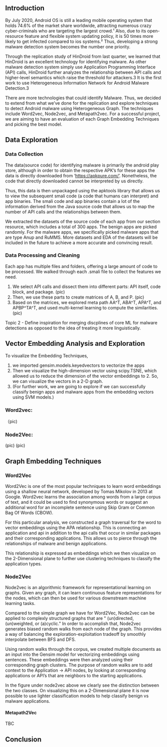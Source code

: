 ## Introduction 
 
By July 2020, Android OS is still a leading mobile operating system that holds 74.6% of the market share worldwide, attracting numerous crazy cyber-criminals who are targeting the largest crowd.¹ Also, due to its open-resource feature and flexible system updating policy, it is 50 times more likely to get infected compared to ios systems.² Thus, developing a strong malware detection system becomes the number one priority.

Through the replication study of HinDroid from last quarter, we learned that HinDroid is an excellent technology for identifying malware. As other malware detection system simply use Application Programming Interface (API) calls, HinDroid further analyzes the relationship between API calls and higher-level semantics which raise the threshold for attackers.3 It is the first work to use Heterogeneous Information Network for Android Malware Detection.3

There are more technologies that could identify Malware. Thus, we decided to extend from what we’ve done for the replication and explore techniques to detect Android malware using Heterogeneous Graph. The techniques include Word2vec, Node2vec, and Metapath2vec. For a successful project, we are aiming to have an evaluation of each Graph Embedding Techniques and picking the best model.


## Data Exploration
### Data Collection
The data(source code) for identifying malware is primarily the android play store, although in order to obtain the respective APK’s for these apps the data is directly downloaded from ‘https://apkpure.com/’. Nonetheless, the code that directly downloaded cannot be interpreted by us directly.

Thus, this data is then unpackaged using the apktools library that allows us to view the subsequent smali code (a code that humans can interpret) and app binaries. The smali code and app binaries contain a lot of the information derived from the Java source code that allows us to map the number of API calls and the relationships between them. 

We extracted the datasets of the source code of each app from our section resource, which includes a total of 300 apps. The benign apps are picked randomly. For the malware apps, we specifically picked malware apps that are type Anup and RuMMS. More datasets and EDA of the datasets will be included in the future to achieve a more accurate and convincing result. 
### Data Processing and Cleaning 
Each app has multiple files and folders, offering a large amount of code to be processed. We walked through each .smali file to collect the features we need.

1. We select API calls and dissect them into different parts: API itself, code block, and package. 
(pic)
2. Then, we use these parts to create matrices of A, B, and P.
(pic)
3. Based on the matrices, we explored meta path AA^T, ABA^T, APA^T, and APBP^TA^T, and used multi-kernel learning to compute the similarities.
(pic)

Topic 2 - Define inspiration for merging discplines of core ML for malware detections as opposed to the idea of treating it more linguistically. 

## Vector Embedding Analysis and Exploration
To visualize the Embedding Techniques, 
1. we imported gensim.models.keyedvectors to vectorize the apps
2. Then we visualize the high-dimension vector using scipy.TSNE, which allowed us to reduce the dimension of the vector embeddings to 2. So, we can visualize the vectors in a 2-D graph.
3. (For further work, we are going to explore if we can successfully classify benign apps and malware apps from the embedding vectors using SVM models.)

### Word2vec:
（pic)
### Node2Vec:
(pic)
(pic)
## Graph Embedding Techniques
### Word2Vec
Word2Vec is one of the most popular techniques to learn word embeddings using a shallow neural network, developed by Tomas Mikolov in 2013 at Google.  Word2vec learns the association among words from a large corpus of text, and it could be used to find synonymous words or suggest an additional word for an incomplete sentence using Skip Gram or Common Bag Of Words (CBOW).

For this particular analysis, we constructed a graph traversal for the word to vector embeddings using the APA relationship. This is connecting an application and api in addition to the api calls that occur in similar packages and their corresponding applications. This allows us to pierce through the relationships of malware and benign applications.

This relationship is expressed as embeddings which we then visualize on the 2-Dimensional plane to further use clustering techniques to classify the application types. 

### Node2Vec
Node2vec is an algorithmic framework for representational learning on graphs. Given any graph, it can learn continuous feature representations for the nodes, which can then be used for various downstream machine learning tasks.

Compared to the simple graph we have for Word2Vec, Node2vec can be applied to complexly structured graphs that are " (un)directed, (un)weighted, or (a)cyclic." In order to accomplish that, Node2vec generates biased random walks from each node of the graph. This provides a way of balancing the exploration-exploitation tradeoff by smoothly interpolate between BFS and DFS.

Using random walks through the corpus, we created multiple documents as an input into the Gensim model for vectorizing embeddings using sentences. These embeddings were then analyzed using their corresponding graph clusters. 
The purpose of random walks are to add context to the Application → API nodes, by looking at corresponding applications or API’s that are neighbors to the starting applications. 

In the figure under node2vec above we clearly see the distinction between the two classes. On visualizing this on a 2-Dimensional plane it is now possible to use lighter classification models to help classify benign vs malware applications.

#### Metapath2Vec
TBC
## Conclusion



